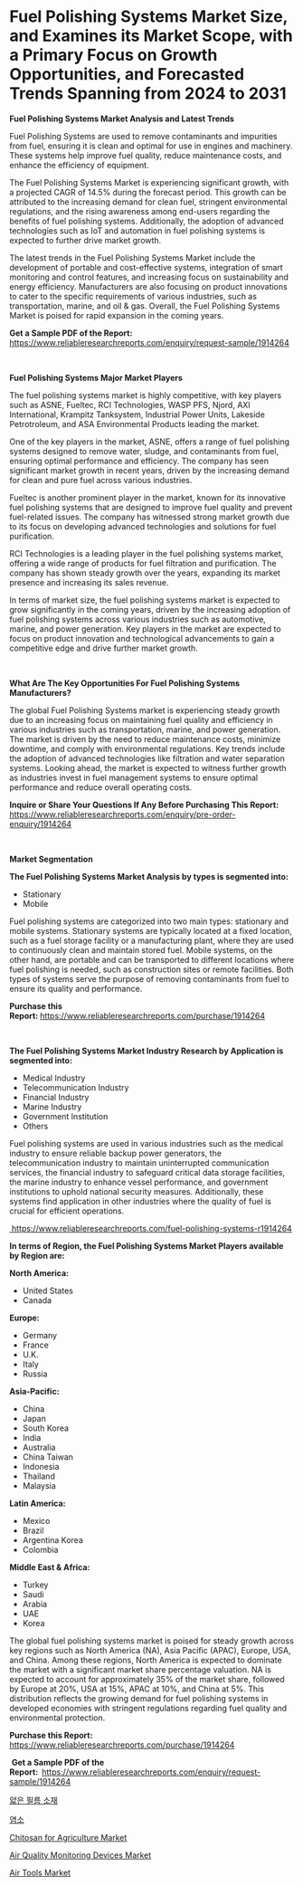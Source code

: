 <p><h1>Fuel Polishing Systems Market Size, and Examines its Market Scope, with a Primary Focus on Growth Opportunities, and Forecasted Trends Spanning from 2024 to 2031</h1></p><p><strong>Fuel Polishing Systems Market Analysis and Latest Trends</strong></p>
<p><p>Fuel Polishing Systems are used to remove contaminants and impurities from fuel, ensuring it is clean and optimal for use in engines and machinery. These systems help improve fuel quality, reduce maintenance costs, and enhance the efficiency of equipment.</p><p>The Fuel Polishing Systems Market is experiencing significant growth, with a projected CAGR of 14.5% during the forecast period. This growth can be attributed to the increasing demand for clean fuel, stringent environmental regulations, and the rising awareness among end-users regarding the benefits of fuel polishing systems. Additionally, the adoption of advanced technologies such as IoT and automation in fuel polishing systems is expected to further drive market growth.</p><p>The latest trends in the Fuel Polishing Systems Market include the development of portable and cost-effective systems, integration of smart monitoring and control features, and increasing focus on sustainability and energy efficiency. Manufacturers are also focusing on product innovations to cater to the specific requirements of various industries, such as transportation, marine, and oil & gas. Overall, the Fuel Polishing Systems Market is poised for rapid expansion in the coming years.</p></p>
<p><strong>Get a Sample PDF of the Report:&nbsp;</strong> <a href="https://www.reliableresearchreports.com/enquiry/request-sample/1914264">https://www.reliableresearchreports.com/enquiry/request-sample/1914264</a></p>
<p>&nbsp;</p>
<p><strong>Fuel Polishing Systems Major Market Players</strong></p>
<p><p>The fuel polishing systems market is highly competitive, with key players such as ASNE, Fueltec, RCI Technologies, WASP PFS, Njord, AXI International, Krampitz Tanksystem, Industrial Power Units, Lakeside Petrotroleum, and ASA Environmental Products leading the market.</p><p>One of the key players in the market, ASNE, offers a range of fuel polishing systems designed to remove water, sludge, and contaminants from fuel, ensuring optimal performance and efficiency. The company has seen significant market growth in recent years, driven by the increasing demand for clean and pure fuel across various industries.</p><p>Fueltec is another prominent player in the market, known for its innovative fuel polishing systems that are designed to improve fuel quality and prevent fuel-related issues. The company has witnessed strong market growth due to its focus on developing advanced technologies and solutions for fuel purification.</p><p>RCI Technologies is a leading player in the fuel polishing systems market, offering a wide range of products for fuel filtration and purification. The company has shown steady growth over the years, expanding its market presence and increasing its sales revenue.</p><p>In terms of market size, the fuel polishing systems market is expected to grow significantly in the coming years, driven by the increasing adoption of fuel polishing systems across various industries such as automotive, marine, and power generation. Key players in the market are expected to focus on product innovation and technological advancements to gain a competitive edge and drive further market growth.</p></p>
<p>&nbsp;</p>
<p><strong>What Are The Key Opportunities For Fuel Polishing Systems Manufacturers?</strong></p>
<p><p>The global Fuel Polishing Systems market is experiencing steady growth due to an increasing focus on maintaining fuel quality and efficiency in various industries such as transportation, marine, and power generation. The market is driven by the need to reduce maintenance costs, minimize downtime, and comply with environmental regulations. Key trends include the adoption of advanced technologies like filtration and water separation systems. Looking ahead, the market is expected to witness further growth as industries invest in fuel management systems to ensure optimal performance and reduce overall operating costs.</p></p>
<p><strong>Inquire or Share Your Questions If Any Before Purchasing This Report:</strong> <a href="https://www.reliableresearchreports.com/enquiry/pre-order-enquiry/1914264">https://www.reliableresearchreports.com/enquiry/pre-order-enquiry/1914264</a></p>
<p>&nbsp;</p>
<p><strong>Market Segmentation</strong></p>
<p><strong>The Fuel Polishing Systems Market Analysis by types is segmented into:</strong></p>
<p><ul><li>Stationary</li><li>Mobile</li></ul></p>
<p><p>Fuel polishing systems are categorized into two main types: stationary and mobile systems. Stationary systems are typically located at a fixed location, such as a fuel storage facility or a manufacturing plant, where they are used to continuously clean and maintain stored fuel. Mobile systems, on the other hand, are portable and can be transported to different locations where fuel polishing is needed, such as construction sites or remote facilities. Both types of systems serve the purpose of removing contaminants from fuel to ensure its quality and performance.</p></p>
<p><strong>Purchase this Report:&nbsp;</strong><a href="https://www.reliableresearchreports.com/purchase/1914264">https://www.reliableresearchreports.com/purchase/1914264</a></p>
<p>&nbsp;</p>
<p><strong>The Fuel Polishing Systems Market Industry Research by Application is segmented into:</strong></p>
<p><ul><li>Medical Industry</li><li>Telecommunication Industry</li><li>Financial Industry</li><li>Marine Industry</li><li>Government Institution</li><li>Others</li></ul></p>
<p><p>Fuel polishing systems are used in various industries such as the medical industry to ensure reliable backup power generators, the telecommunication industry to maintain uninterrupted communication services, the financial industry to safeguard critical data storage facilities, the marine industry to enhance vessel performance, and government institutions to uphold national security measures. Additionally, these systems find application in other industries where the quality of fuel is crucial for efficient operations.</p></p>
<p><a href="https://www.reliableresearchreports.com/fuel-polishing-systems-r1914264">&nbsp;https://www.reliableresearchreports.com/fuel-polishing-systems-r1914264</a></p>
<p><strong>In terms of Region, the Fuel Polishing Systems Market Players available by Region are:</strong></p>
<p>
    <p> <strong> North America: </strong>
        <ul>
            <li>United States</li>
            <li>Canada</li>
        </ul>
        </p> 
    <p> <strong> Europe: </strong>
        <ul>
            <li>Germany</li>
            <li>France</li>
            <li>U.K.</li>
            <li>Italy</li>
            <li>Russia</li>
        </ul>
        </p> 
    <p> <strong> Asia-Pacific: </strong>
        <ul>
            <li>China</li>
            <li>Japan</li>
            <li>South Korea</li>
            <li>India</li>
            <li>Australia</li>
            <li>China Taiwan</li>
            <li>Indonesia</li>
            <li>Thailand</li>
            <li>Malaysia</li>
        </ul>
        </p> 
    <p> <strong> Latin America: </strong>
        <ul>
            <li>Mexico</li>
            <li>Brazil</li>
            <li>Argentina Korea</li>
            <li>Colombia</li>
        </ul>
        </p> 
    <p> <strong> Middle East & Africa: </strong>
        <ul>
            <li>Turkey</li>
            <li>Saudi</li>
            <li>Arabia</li>
            <li>UAE</li>
            <li>Korea</li>
        </ul>
    </p>
    </p>
<p><p>The global fuel polishing systems market is poised for steady growth across key regions such as North America (NA), Asia Pacific (APAC), Europe, USA, and China. Among these regions, North America is expected to dominate the market with a significant market share percentage valuation. NA is expected to account for approximately 35% of the market share, followed by Europe at 20%, USA at 15%, APAC at 10%, and China at 5%. This distribution reflects the growing demand for fuel polishing systems in developed economies with stringent regulations regarding fuel quality and environmental protection.</p></p>
<p><strong>Purchase this Report: </strong><a href="https://www.reliableresearchreports.com/purchase/1914264">https://www.reliableresearchreports.com/purchase/1914264</a></p>
<p>&nbsp;<strong>Get a Sample PDF of the Report:&nbsp;&nbsp;</strong><a href="https://www.reliableresearchreports.com/enquiry/request-sample/1914264">https://www.reliableresearchreports.com/enquiry/request-sample/1914264</a></p>
<p><strong></strong></p>
<p><p><a href="https://github.com/vsn7qpua81q/Market-Research-Report-List-1/blob/main/373871430465.md">얇은 필름 소재</a></p><p><a href="https://github.com/Elenrrera7685/Market-Research-Report-List-1/blob/main/999842330466.md">염소</a></p><p><a href="https://issuu.com/reportprime-2/docs/chitosan-for-agriculture-market-size-2030.pptx">Chitosan for Agriculture Market</a></p><p><a href="https://github.com/kosella/Market-Research-Report-List-2/blob/main/air-quality-monitoring-devices-market.md">Air Quality Monitoring Devices Market</a></p><p><a href="https://github.com/kufem1/Market-Research-Report-List-2/blob/main/air-tools-market.md">Air Tools Market</a></p></p>